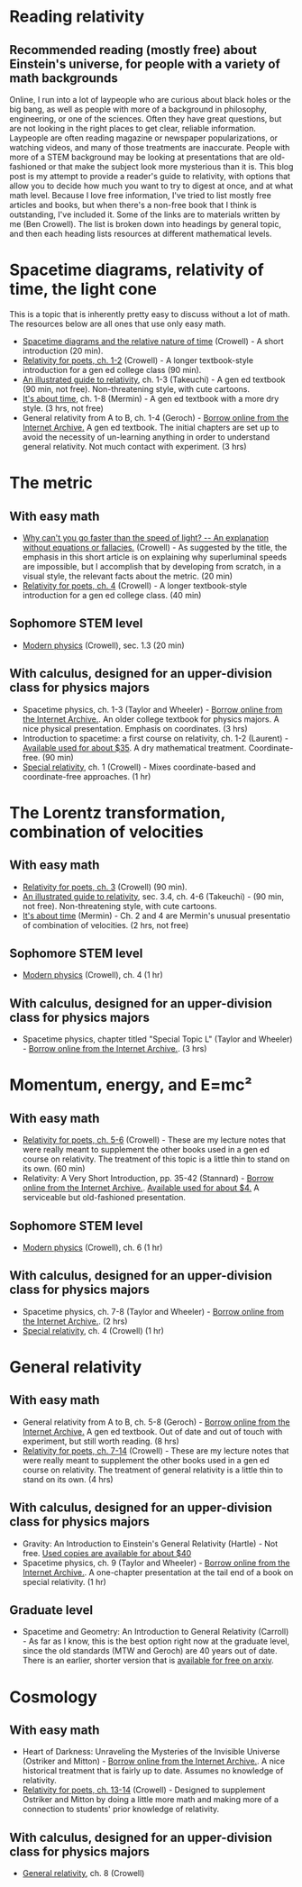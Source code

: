Reading relativity
==================

Recommended reading (mostly free) about Einstein's universe, for people with a variety of math backgrounds
----------------------------------------------------------------------------------------------------------


Online, I run into a lot of laypeople who are curious about black holes or the big bang, as well
as people with more of a background in philosophy, engineering, or one of the sciences.
Often they have great questions, but are not looking in the right places to get
clear, reliable information. Laypeople are often reading magazine or newspaper popularizations,
or watching videos, and many of those treatments are inaccurate. People with more of a STEM background may be looking at presentations that
are old-fashioned or that make the subject look more mysterious than it is. This blog post is my
attempt to provide a reader's guide to relativity, with options that allow you to decide how
much you want to try to digest at once, and at what math level. Because I love free information,
I've tried to list mostly free articles and books, but when there's a non-free book that I
think is outstanding, I've included it. Some of the links are to materials written by me (Ben Crowell). The
list is broken down into headings by general topic, and then each heading lists resources
at different mathematical levels.

# Spacetime diagrams, relativity of time, the light cone

This is a topic that is inherently pretty easy to discuss without a lot of math. The resources below are all ones that use only easy math.

* [Spacetime diagrams and the relative nature of time](../spacetime_diagrams) (Crowell) - A short introduction (20 min).
* [Relativity for poets, ch. 1-2](https://archive.org/details/poets_202201/page/10/mode/2up) (Crowell) - A longer textbook-style introduction for a gen ed college class (90 min).
* [An illustrated guide to relativity](https://www.amazon.com/Illustrated-Guide-Relativity-Tatsu-Takeuchi/dp/0521141001), ch. 1-3 (Takeuchi) - A gen ed textbook (90 min, not free). Non-threatening style, with cute cartoons.
* [It's about time](https://www.amazon.com/Its-About-Time-Understanding-Relativity/dp/0691141274), ch. 1-8  (Mermin) - A gen ed textbook with a more dry style. (3 hrs, not free)
* General relativity from A to B, ch. 1-4 (Geroch) - [Borrow online from the Internet Archive.](https://archive.org/details/generalrelativit00gero) A gen ed textbook. The initial chapters are set up to avoid the necessity of un-learning anything in order to understand general relativity. Not much contact with experiment. (3 hrs)


# The metric

## With easy math

* [Why can't you go faster than the speed of light? -- An explanation without equations or fallacies.](../faster_than_light) (Crowell) - As suggested by the title, the emphasis in this short article is on explaining why superluminal speeds are impossible, but I accomplish that by developing from scratch, in a visual style, the relevant facts about the metric. (20 min)
* [Relativity for poets, ch. 4](https://archive.org/details/poets_202201/page/10/mode/2up) (Crowell) - A longer textbook-style introduction for a gen ed college class. (40 min)

## Sophomore STEM level

* [Modern physics](https://archive.org/details/mod_20220102) (Crowell), sec. 1.3 (20 min)

## With calculus, designed for an upper-division class for physics majors

* Spacetime physics, ch. 1-3 (Taylor and Wheeler) - [Borrow online from the Internet Archive.](https://archive.org/details/spacetimephysics00edwi_0). An older college textbook for physics majors. A nice physical presentation. Emphasis on coordinates. (3 hrs)
* Introduction to spacetime: a first course on relativity, ch. 1-2 (Laurent) - [Available used for about $35](https://www.bookfinder.com/search/?author=Laurent%2C+Bertel&title=Introduction+to+Spacetime%3A+A+First+Course+on+Relativity&lang=en&st=xl&ac=qr). A dry mathematical treatment. Coordinate-free. (90 min)
* [Special relativity](https://archive.org/details/sr_20220102), ch. 1 (Crowell) - Mixes coordinate-based and coordinate-free approaches. (1 hr)

# The Lorentz transformation, combination of velocities

## With easy math

* [Relativity for poets, ch. 3](https://archive.org/details/poets_202201/page/10/mode/2up) (Crowell) (90 min).
* [An illustrated guide to relativity](https://www.amazon.com/Illustrated-Guide-Relativity-Tatsu-Takeuchi/dp/0521141001), sec. 3.4, ch. 4-6 (Takeuchi) - (90 min, not free). Non-threatening style, with cute cartoons.
* [It's about time](https://www.amazon.com/Its-About-Time-Understanding-Relativity/dp/0691141274)  (Mermin) - Ch. 2 and 4 are Mermin's unusual presentatio of combination of velocities. (2 hrs, not free)

## Sophomore STEM level

* [Modern physics](https://archive.org/details/mod_20220102) (Crowell), ch. 4 (1 hr)

## With calculus, designed for an upper-division class for physics majors

* Spacetime physics, chapter titled "Special Topic L" (Taylor and Wheeler) - [Borrow online from the Internet Archive.](https://archive.org/details/spacetimephysics00edwi_0). (3 hrs)

# Momentum, energy, and E=mc²

## With easy math

* [Relativity for poets, ch. 5-6](https://archive.org/details/poets_202201/page/10/mode/2up) (Crowell) - These are my lecture notes that were really meant to supplement the other books used in a gen ed course on relativity. The treatment of this topic is a little thin to stand on its own. (60 min)
* Relativity: A Very Short Introduction, pp. 35-42 (Stannard) - [Borrow online from the Internet Archive.](https://archive.org/details/relativityverysh0000stan). [Available used for about $4.](https://www.bookfinder.com/search/?author=Stannard%2C+Russell&title=Relativity%3A+A+Very+Short+Introduction&lang=en&st=xl&ac=qr) A serviceable but old-fashioned presentation.

## Sophomore STEM level

* [Modern physics](https://archive.org/details/mod_20220102) (Crowell), ch. 6 (1 hr)

## With calculus, designed for an upper-division class for physics majors

* Spacetime physics, ch. 7-8 (Taylor and Wheeler) - [Borrow online from the Internet Archive.](https://archive.org/details/spacetimephysics00edwi_0). (2 hrs)
* [Special relativity](https://archive.org/details/sr_20220102), ch. 4 (Crowell) (1 hr)

# General relativity

## With easy math

* General relativity from A to B, ch. 5-8 (Geroch) - [Borrow online from the Internet Archive.](https://archive.org/details/generalrelativit00gero) A gen ed textbook. Out of date and out of touch with experiment, but still worth reading. (8 hrs)
* [Relativity for poets, ch. 7-14](https://archive.org/details/poets_202201/page/10/mode/2up) (Crowell) - These are my lecture notes that were really meant to supplement the other books used in a gen ed course on relativity. The treatment of general relativity is a little thin to stand on its own. (4 hrs)

## With calculus, designed for an upper-division class for physics majors

* Gravity: An Introduction to Einstein's General Relativity (Hartle) - Not free. [Used copies are available for about $40](https://www.bookfinder.com/search/?author=Hartle%2C+James+B.&title=Gravity%3A+An+Introduction+to+Einstein%27s+General+Relativity&lang=en&st=xl&ac=qr)
* Spacetime physics, ch. 9 (Taylor and Wheeler) - [Borrow online from the Internet Archive.](https://archive.org/details/spacetimephysics00edwi_0). A one-chapter presentation at the tail end of a book on special relativity. (1 hr)

## Graduate level

* Spacetime and Geometry: An Introduction to General Relativity (Carroll) - As far as I know, this is the best option right now at the graduate level, since the old standards (MTW and Geroch) are 40 years out of date. There is an earlier, shorter version that is [available for free on arxiv](https://arxiv.org/abs/gr-qc/9712019).

# Cosmology

## With easy math

* Heart of Darkness: Unraveling the Mysteries of the Invisible Universe (Ostriker and Mitton) - [Borrow online from the Internet Archive.](https://archive.org/details/heartofdarknessu0000ostr). A nice historical treatment that is fairly up to date. Assumes no knowledge of relativity.
* [Relativity for poets, ch. 13-14](https://archive.org/details/poets_202201/page/10/mode/2up) (Crowell) - Designed to supplement Ostriker and Mitton by doing a little more math and making more of a connection to students' prior knowledge of relativity.

## With calculus, designed for an upper-division class for physics majors

* [General relativity](https://archive.org/details/genrel), ch. 8 (Crowell)
